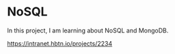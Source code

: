 # NoSQL

In this project, I am learning about NoSQL and MongoDB. 

https://intranet.hbtn.io/projects/2234
